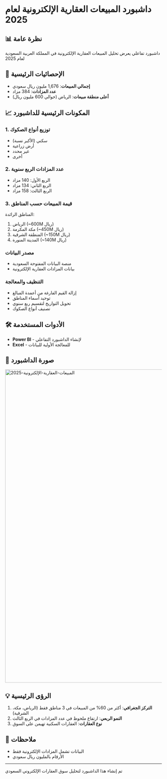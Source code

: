 
# داشبورد المبيعات العقارية الإلكترونية لعام 2025

## 📊 نظرة عامة
داشبورد تفاعلي يعرض تحليل المبيعات العقارية الإلكترونية في المملكة العربية السعودية لعام 2025

## 🎯 الإحصائيات الرئيسية
- **إجمالي المبيعات**: 1,676 مليون ريال سعودي
- **عدد المزادات**: 384 مزاد
- **أعلى منطقة مبيعات**: الرياض (حوالي 600 مليون ريال)

## 📈 المكونات الرئيسية للداشبورد

### 1. توزيع أنواع الصكوك
- سكني (الأكبر نسبة)
- أرض زراعية
- غير محدد
- أخرى

### 2. عدد المزادات الربع سنوية
- الربع الأول: 140 مزاد
- الربع الثاني: 134 مزاد  
- الربع الثالث: 158 مزاد

### 3. قيمة المبيعات حسب المناطق
المناطق الرائدة:
1. الرياض (~600M ريال)
2. مكة المكرمة (~450M ريال)
3. المنطقة الشرقية (~150M ريال)
4. المدينة المنورة (~140M ريال)

### مصدر البيانات
- منصة البيانات المفتوحة السعودية
- بيانات المزادات العقارية الإلكترونية

### التنظيف والمعالجة
- إزالة القيم الفارغة من أعمدة المبالغ
- توحيد أسماء المناطق
- تحويل التواريخ لتقسيم ربع سنوي
- تصنيف أنواع الصكوك

## 🛠️ الأدوات المستخدمة
- **Power BI** - لإنشاء الداشبورد التفاعلي
- **Excel** - للمعالجة الأولية للبيانات

## 📸 صورة الداشبورد

<img width="1780" height="1007" alt="المبيعات-العقارية-الإلكترونية-2025" src="https://github.com/user-attachments/assets/2060dee5-a355-40d6-9087-b1b452b374d9" />


## 💡 الرؤى الرئيسية
1. **التركز الجغرافي**: أكثر من 60% من المبيعات في 3 مناطق فقط (الرياض، مكة، الشرقية)
2. **النمو الربعي**: ارتفاع ملحوظ في عدد المزادات في الربع الثالث
3. **نوع العقارات**: العقارات السكنية تهيمن على السوق

## 📝 ملاحظات
- البيانات تشمل المزادات الإلكترونية فقط
- الأرقام بالمليون ريال سعودي

---
تم إنشاء هذا الداشبورد لتحليل سوق العقارات الإلكتروني السعودي
